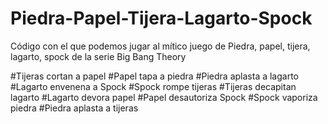 # Piedra-Papel-Tijera-Lagarto-Spock
Código con el que podemos jugar al mítico juego de Piedra, papel, tijera, lagarto, spock de la serie Big Bang Theory 

#Tijeras cortan a papel
#Papel tapa a piedra
#Piedra aplasta a lagarto
#Lagarto envenena a Spock
#Spock rompe tijeras
#Tijeras decapitan lagarto
#Lagarto devora papel
#Papel desautoriza Spock
#Spock vaporiza piedra
#Piedra aplasta a tijeras
